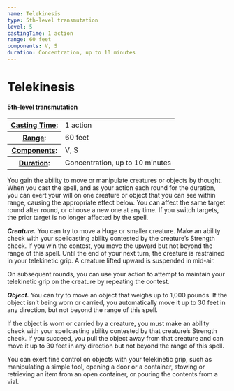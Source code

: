 ```yaml
---
name: Telekinesis
type: 5th-level transmutation
level: 5
castingTime: 1 action
range: 60 feet
components: V, S
duration: Concentration, up to 10 minutes
---
```


Telekinesis
===========

#### 5th-level transmutation

<table cellspacing="0" class="statBlock"><tbody><tr><th><a href="/srd/magicOverview/spellDescriptions.htm#level">Casting Time</a>:</th><td>1 action</td></tr><tr><th><a href="/srd/magicOverview/spellDescriptions.htm#components">Range</a>:</th><td>60 feet</td></tr><tr><th><a href="/srd/magicOverview/spellDescriptions.htm#range">Components</a>:</th><td>V, S</td></tr><tr><th><a href="/srd/magicOverview/spellDescriptions.htm#effect">Duration</a>:</th><td>Concentration, up to 10 minutes</td></tr></tbody></table>

You gain the ability to move or manipulate creatures or objects by thought. When you cast the spell, and as your action each round for the duration, you can exert your will on one creature or object that you can see within range, causing the appropriate effect below. You can affect the same target round after round, or choose a new one at any time. If you switch targets, the prior target is no longer affected by the spell.

_**Creature.**_ You can try to move a Huge or smaller creature. Make an ability check with your spellcasting ability contested by the creature’s Strength check. If you win the contest, you move the upward but not beyond the range of this spell. Until the end of your next turn, the creature is restrained in your telekinetic grip. A creature lifted upward is suspended in mid-air.

On subsequent rounds, you can use your action to attempt to maintain your telekinetic grip on the creature by repeating the contest.

_**Object.**_ You can try to move an object that weighs up to 1,000 pounds. If the object isn’t being worn or carried, you automatically move it up to 30 feet in any direction, but not beyond the range of this spell.

If the object is worn or carried by a creature, you must make an ability check with your spellcasting ability contested by that creature’s Strength check. If you succeed, you pull the object away from that creature and can move it up to 30 feet in any direction but not beyond the range of this spell.

You can exert fine control on objects with your telekinetic grip, such as manipulating a simple tool, opening a door or a container, stowing or retrieving an item from an open container, or pouring the contents from a vial.